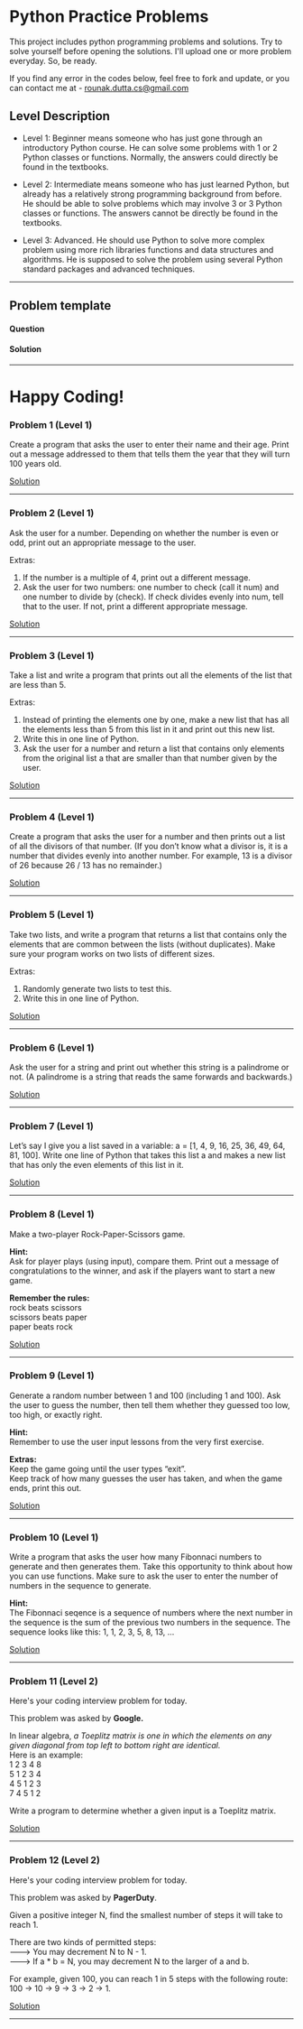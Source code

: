 # Python Practice Problems
This project includes python programming problems and solutions. Try to solve yourself before opening the solutions. I'll upload one or more problem everyday. So, be ready.

If you find any error in the codes below, feel free to fork and update, or you can contact me at - rounak.dutta.cs@gmail.com

## Level Description
- Level 1:	Beginner means someone who has just gone through an introductory Python course. He can solve some problems with 1 or 2 Python classes or functions. Normally, the answers could directly be found in the textbooks.

- Level 2:	Intermediate means someone who has just learned Python, but already has a relatively strong programming background from before. He should be able to solve problems which may involve 3 or 3 Python classes or functions. The answers cannot be directly be found in the textbooks.

- Level 3:	Advanced. He should use Python to solve more complex problem using more rich libraries functions and data structures and algorithms. He is supposed to solve the problem using several Python standard packages and advanced techniques.

---
## Problem template
#### Question
#### Solution
---

# Happy Coding!


### Problem 1 (Level 1)
Create a program that asks the user to enter their name and their age. Print out a message addressed to them that tells them the year that they will turn 100 years old.

[Solution](solutions/prac1.py)

---

### Problem 2 (Level 1)
Ask the user for a number. Depending on whether the number is even or odd, print out an appropriate message to the user.

Extras:
1. If the number is a multiple of 4, print out a different message.
2. Ask the user for two numbers: one number to check (call it num) and one number to divide by (check). If check divides evenly into num, tell that to the user. If not, print a different appropriate message.

[Solution](solutions/prac2.py)

---

### Problem 3 (Level 1)
Take a list and write a program that prints out all the elements of the list that are less than 5.

Extras:
1. Instead of printing the elements one by one, make a new list that has all the elements less than 5 from this list in it and print out this new list.
2. Write this in one line of Python.
3. Ask the user for a number and return a list that contains only elements from the original list a that are smaller than that number given by the user.

[Solution](solutions/prac3.py)

---

### Problem 4 (Level 1)
Create a program that asks the user for a number and then prints out a list of all the divisors of that number. (If you don’t know what a divisor is, it is a number that divides evenly into another number. For example, 13 is a divisor of 26 because 26 / 13 has no remainder.)

[Solution](solutions/prac4.py)

---

### Problem 5 (Level 1)
Take two lists, and write a program that returns a list that contains only the elements that are common between the lists (without duplicates). Make sure your program works on two lists of different sizes.

Extras:
1. Randomly generate two lists to test this.
2. Write this in one line of Python.

[Solution](solutions/prac5.py)

---

### Problem 6 (Level 1)
Ask the user for a string and print out whether this string is a palindrome or not. (A palindrome is a string that reads the same forwards and backwards.)

[Solution](solutions/prac6.py)

---

### Problem 7 (Level 1)
Let’s say I give you a list saved in a variable: a = [1, 4, 9, 16, 25, 36, 49, 64, 81, 100].
Write one line of Python that takes this list a and makes a new list that has only the even elements of this list in it.

[Solution](solutions/prac7.py)

---

### Problem 8 (Level 1)
Make a two-player Rock-Paper-Scissors game.

**Hint:**   
Ask for player plays (using input), compare them.
Print out a message of congratulations to the winner, and ask if the players want to start a new game.

**Remember the rules:**   
rock beats scissors   
scissors beats paper   
paper beats rock   

[Solution](solutions/prac8.py)

---

### Problem 9 (Level 1)
Generate a random number between 1 and 100 (including 1 and 100). Ask the user to guess the number, then tell them whether they guessed too low, too high, or exactly right.   

**Hint:**    
Remember to use the user input lessons from the very first exercise.

**Extras:**   
Keep the game going until the user types “exit”.   
Keep track of how many guesses the user has taken, and when the game ends, print this out.

[Solution](solutions/prac9.py)

---

### Problem 10 (Level 1)
Write a program that asks the user how many Fibonnaci numbers to generate and then generates them. Take this opportunity to think about how you can use functions. Make sure to ask the user to enter the number of numbers in the sequence to generate.   

**Hint:**   
The Fibonnaci seqence is a sequence of numbers where the next number in the sequence is the sum of the previous two numbers in the sequence. The sequence looks like this: 1, 1, 2, 3, 5, 8, 13, …

[Solution](solutions/prac10.py)

---

### Problem 11 (Level 2)
Here's your coding interview problem for today.   

This problem was asked by **Google.**      

In linear algebra, *a Toeplitz matrix is one in which the elements on any given diagonal from top left to bottom right are identical.*   
Here is an example:   
1 2 3 4 8   
5 1 2 3 4   
4 5 1 2 3   
7 4 5 1 2   

Write a program to determine whether a given input is a Toeplitz matrix.

[Solution](solutions/prac11.py)

---

### Problem 12 (Level 2)
Here's your coding interview problem for today.   

This problem was asked by **PagerDuty**.  

Given a positive integer N, find the smallest number of steps it will take to reach 1.   

There are two kinds of permitted steps:   
---> You may decrement N to N - 1.   
---> If a * b = N, you may decrement N to the larger of a and b.   

For example, given 100, you can reach 1 in 5 steps with the following route:   
100 -> 10 -> 9 -> 3 -> 2 -> 1.

[Solution](solutions/prac12.py)

---

